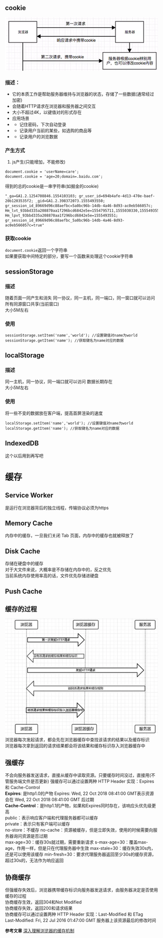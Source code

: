 ## cookie
![](./cookie)
### 描述：
- 它的本质工作是帮助服务器维持与浏览器的状态，存储了一些数据(通常经过加密)
- 会随着HTTP请求在浏览器和服务器之间交互
- 大小不超过4K，以键值对的形式存在
- 应用场景
- - 记住密码，下次自动登录
- - 记录用户当前的某些，如选购的商品等
- - 记录用户的浏览数据 
### 产生方式
1. js产生(只能增加，不能修改)
```
document.cookie = 'userName=care';
document.cookie = 'age=20;domain=.baidu.com';
```
得到的总的cookie是一串字符串(如掘金的cookie)  
```
"_ga=GA1.2.1254708846.1554103103; gr_user_id=694b4afe-4d13-470e-baef-20b1203535f2; _gid=GA1.2.398372073.1555493550; gr_session_id_89669d96c88aefbc=5a0bc96b-14db-4a46-8d93-ac0eb566057c; Hm_lvt_93bbd335a208870aa1f296bcd6842e5e=1554795711,1555030330,1555493551; Hm_lpvt_93bbd335a208870aa1f296bcd6842e5e=1555493551; gr_session_id_89669d96c88aefbc_5a0bc96b-14db-4a46-8d93-ac0eb566057c=true"
```
### 获取cookie
`document.cookie`返回一个字符串  
如果要获取中间特定的部分，要写一个函数来处理这个cookie字符串  

## sessionStorage
### 描述
随着页面一同产生和消失
同一协议，同一主机，同一端口，同一窗口就可以访问 
所有同源窗口共享(当前窗口)  
大小5M左右  
### 使用
```
sessionStorage.setItem('name','world'); //设置键值对name为world
sessionStorage.getItem('name'); //获取键名为name对应的数据
```

## localStorage
### 描述
同一主机，同一协议，同一端口就可以访问
数据长期存在  
大小5M左右  
### 使用
将一些不变的数据放在客户端，提高首屏渲染的速度  
```
localStorage.setItem('name','world'); //设置键值对name为world
localStorage.getItem('name'); //获取键名为name对应的数据
```

## IndexedDB
这个以后用到再写吧  

# 缓存
## Service Worker
是运行在浏览器背后的独立线程，传输协议必须为https

## Memory Cache
内存中的缓存，一旦我们关闭 Tab 页面，内存中的缓存也就被释放了  
## Disk Cache
存储在硬盘中的缓存  
对于大文件来说，大概率是不存储在内存中的，反之优先  
当前系统内存使用率高的话，文件优先存储进硬盘  

## Push Cache

## 缓存的过程
![](./cache)
浏览器每次发起请求，都会先在浏览器缓存中查找该请求的结果以及缓存标识  
浏览器每次拿到返回的请求结果都会将该结果和缓存标识存入浏览器缓存中  
## 强缓存
不会向服务器发送请求，直接从缓存中读取资源。只要缓存时间没过，直接用(不管服务端文件是否更新)
强缓存可以通过设置两种 HTTP Header 实现：Expires 和 Cache-Control  
**Expires**: 是http1.0的产物
Expires: Wed, 22 Oct 2018 08:41:00 GMT表示资源会在 Wed, 22 Oct 2018 08:41:00 GMT 后过期   
**Cache-Control**：是http1.1的产物，如果和Expires同时存在，该响应头优先级更高  
public：表示响应客户端和代理服务器都可以缓存  
private：表示只有客户端可以缓存  
no-store：不缓存
no-cache：资源被缓存，但是立即失效，使用的时候需要向服务器询问资源是否过期  
max-age=30：缓存30s就过期，需要重新请求
s-max-age=30：覆盖max-age，作用一样，但是只在代理服务器中生效
max-stale=30：缓存失效30s内，还是可以使用该缓存
min-fresh=30：要求代理服务器返回至少30s的缓存资源，超过30s的，无法作为响应返回

## 协商缓存
但强缓存失效后，浏览器携带缓存标识向服务器发送请求，由服务器决定是否使用缓存的过程  
协商缓存生效，返回304和Not Modified  
协商缓存失效，返回200和请求结果  
协商缓存可以通过设置两种 HTTP Header 实现：Last-Modified 和 ETag  
Last-Modified: Fri, 22 Jul 2016 01:47:00 GMT   服务器上该资源最后的修改时间

**参考文章**
[深入理解浏览器的缓存机制](https://github.com/ljianshu/Blog/issues/23)


























